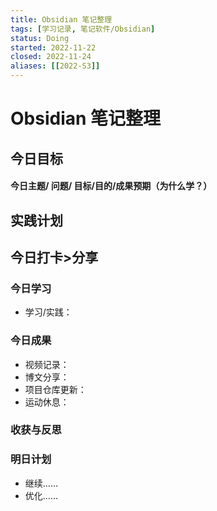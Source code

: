 ```yaml
---
title: Obsidian 笔记整理
tags: [学习记录, 笔记软件/Obsidian]
status: Doing
started: 2022-11-22
closed: 2022-11-24
aliases: [[2022-S3]]
---
```

# Obsidian 笔记整理
## 今日目标
#### 今日主题/ 问题/ 目标/目的/成果预期（**为什么学**？）
## 实践计划
## 今日打卡>分享
### 今日学习
- 学习/实践：
### 今日成果
- 视频记录：
- 博文分享：
- 项目仓库更新：
- 运动休息：
### 收获与反思
### 明日计划
- 继续……
- 优化……
